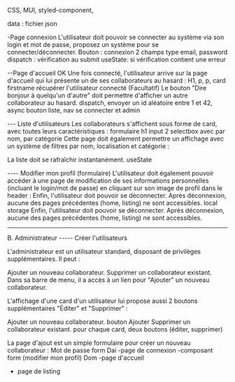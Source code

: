 CSS, MUI, styled-component,

data : fichier json

-Page connexion
L'utilisateur doit pouvoir se connecter au système via son login et mot de passe, proposez un système pour se connecter/déconnecter.
Bouton : connexion
2 champs type email, password
dispatch : vérification au submit
useState: si vérification contient une erreur

--Page d'accueil OK
Une fois connecté, l'utilisateur arrive sur la page d'accueil qui lui présente un de ses collaborateurs au hasard :
H1, p, p, card
firstname
récupérer l'utilisateur connecté
(Facultatif) Le bouton "Dire bonjour à quelqu'un d'autre" doit permettre d'afficher un autre collaborateur au hasard.
dispatch, envoyer un id aléatoire entre 1 et 42, async
bouton liste, nav
se connecter et admin

--- Liste d'utilisateurs
Les collaborateurs s'affichent sous forme de card, avec toutes leurs caractéristiques :
formulaire
h1
input
2 selectbox avec par nom, par catégorie
Cette page doit également permettre un affichage avec un système de filtres par nom, localisation et catégorie :

La liste doit se rafraîchir instantanément.
useState

---- Modifier mon profil (formulaire)
L'utilisateur doit également pouvoir accéder à une page de modification de ses informations personnelles (incluant le login/mot de passe) en cliquant sur son image de profil dans le header :
Enfin, l'utilisateur doit pouvoir se déconnecter. Après déconnexion, aucune des pages précédentes (home, listing) ne sont accessibles.
local storage
Enfin, l'utilisateur doit pouvoir se déconnecter. Après déconnexion, aucune des pages précédentes (home, listing) ne sont accessibles.

---------------------------------------

B. Administrateur
----- Créer l'utilisateurs

L'administrateur est un utilisateur standard, disposant de privilèges supplémentaires. Il peut :

Ajouter un nouveau collaborateur.
Supprimer un collaborateur existant.
Dans sa barre de menu, il a accès à un lien pour "Ajouter" un nouveau collaborateur.

L'affichage d'une card d'un utilisateur lui propose aussi 2 boutons supplémentaires "Éditer" et "Supprimer" :

Ajouter un nouveau collaborateur.
bouton Ajouter
Supprimer un collaborateur existant.
pour chaque card, deux boutons (éditer, supprimer)

La page d'ajout est un simple formulaire pour créer un nouveau collaborateur :
Mot de passe
form
Dai
-page de connexion
-composant form (modifier mon profil)
Dom
-page d'accueil
- page de listing